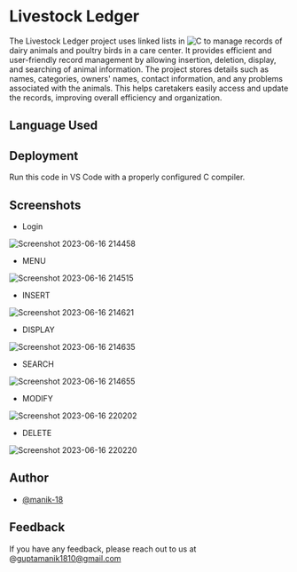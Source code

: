 # Livestock Ledger

The Livestock Ledger project uses linked lists in ![C](https://img.shields.io/badge/C-language-blue) to manage records of dairy animals and poultry birds in a care center. It provides efficient and user-friendly record management by allowing insertion, deletion, display, and searching of animal information. The project stores details such as names, categories, owners' names, contact information, and any problems associated with the animals. This helps caretakers easily access and update the records, improving overall efficiency and organization.

## Language Used



## Deployment

Run this code in VS Code with a properly configured C compiler.

## Screenshots

- Login

![Screenshot 2023-06-16 214458](https://github.com/manik-18/Livestock-Ledger/assets/102967918/3855dc6a-4a7e-49e9-8b75-793585bfae83)

- MENU

![Screenshot 2023-06-16 214515](https://github.com/manik-18/Livestock-Ledger/assets/102967918/75d7caa3-0e8d-433e-96fc-f3edec67c405)

- INSERT

![Screenshot 2023-06-16 214621](https://github.com/manik-18/Livestock-Ledger/assets/102967918/c72f46cd-8ecb-48f7-9a35-ea29dd4010a1)

- DISPLAY

![Screenshot 2023-06-16 214635](https://github.com/manik-18/Livestock-Ledger/assets/102967918/ca78b3d3-6cd5-48b0-8f5a-f555520a5778)

- SEARCH

![Screenshot 2023-06-16 214655](https://github.com/manik-18/Livestock-Ledger/assets/102967918/f4df4d7b-ffe5-42a8-b9d4-a524de98499c)

- MODIFY

![Screenshot 2023-06-16 220202](https://github.com/manik-18/Livestock-Ledger/assets/102967918/5283e4cf-cf50-411a-a936-00f53d840240)

- DELETE

![Screenshot 2023-06-16 220220](https://github.com/manik-18/Livestock-Ledger/assets/102967918/3caca75b-acf2-4c6e-9e0a-6d48606456c1)

## Author

- [@manik-18](https://github.com/manik-18)

## Feedback

If you have any feedback, please reach out to us at @guptamanik1810@gmail.com










